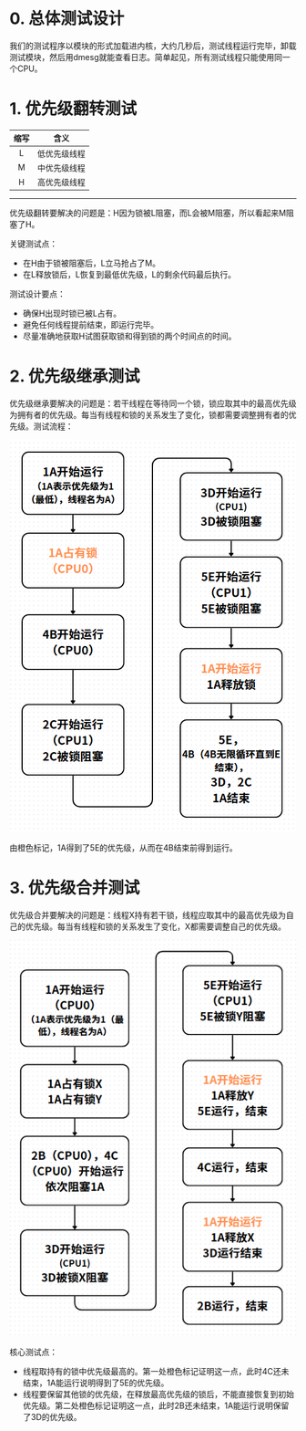 # 0. 总体测试设计

我们的测试程序以模块的形式加载进内核，大约几秒后，测试线程运行完毕，卸载测试模块，然后用dmesg就能查看日志。简单起见，所有测试线程只能使用同一个CPU。

# 1. 优先级翻转测试
| 缩写 | 含义 |
| :----: | :----: |
| L | 低优先级线程 |
| M | 中优先级线程 |
| H | 高优先级线程 |
 * * *
优先级翻转要解决的问题是：H因为锁被L阻塞，而L会被M阻塞，所以看起来M阻塞了H。 

关键测试点：
- 在H由于锁被阻塞后，L立马抢占了M。
- 在L释放锁后，L恢复到最低优先级，L的剩余代码最后执行。

测试设计要点：
- 确保H出现时锁已被L占有。
- 避免任何线程提前结束，即运行完毕。
- 尽量准确地获取H试图获取锁和得到锁的两个时间点的时间。

# 2. 优先级继承测试

优先级继承要解决的问题是：若干线程在等待同一个锁，锁应取其中的最高优先级为拥有者的优先级。每当有线程和锁的关系发生了变化，锁都需要调整拥有者的优先级。测试流程：

![继承测试流程](继承2.png)

由橙色标记，1A得到了5E的优先级，从而在4B结束前得到运行。

# 3. 优先级合并测试

优先级合并要解决的问题是：线程X持有若干锁，线程应取其中的最高优先级为自己的优先级。每当有线程和锁的关系发生了变化，X都需要调整自己的优先级。

![合并测试流程](合并3.png)

核心测试点：
- 线程取持有的锁中优先级最高的。第一处橙色标记证明这一点，此时4C还未结束，1A能运行说明得到了5E的优先级。
- 线程要保留其他锁的优先级，在释放最高优先级的锁后，不能直接恢复到初始优先级。第二处橙色标记证明这一点，此时2B还未结束，1A能运行说明保留了3D的优先级。
